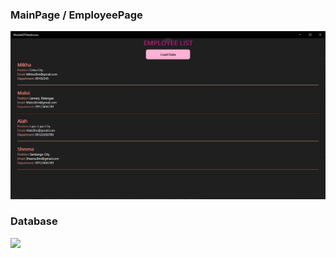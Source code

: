 ### MainPage / EmployeePage
![](Screenshots/Screenshot_MainPage.jpg)

### Database
![](Screenshot/Screenshot_Database.jpg)
